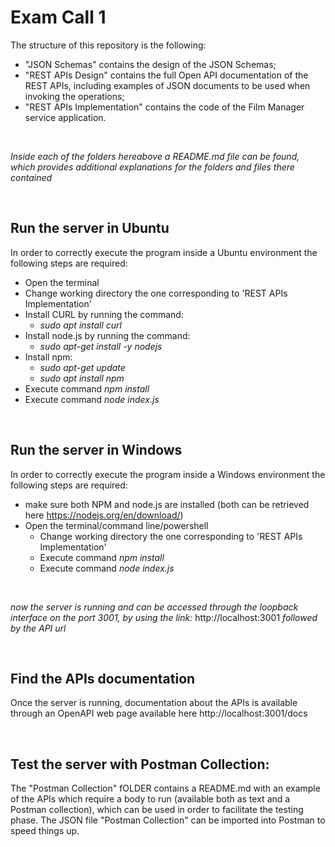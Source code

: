 # Exam Call 1

The structure of this repository is the following:
  - "JSON Schemas" contains the design of the JSON Schemas;
  - "REST APIs Design" contains the full Open API documentation of the REST APIs, including examples of JSON documents to be used when invoking the operations;
  - "REST APIs Implementation" contains the code of the Film Manager service application.

<br />

*Inside each of the folders hereabove a README.md file can be found, which provides additional explanations for the folders and files there contained*

<br />

## Run the server in Ubuntu

In order to correctly execute the program inside a Ubuntu environment the following steps are required:

 - Open the terminal
 - Change working directory the one corresponding to 'REST APIs Implementation'
 - Install CURL by running the command:
   - *sudo apt install curl*
 - Install node.js by running the command:
   - *sudo apt-get install -y nodejs*
 - Install npm:
   - *sudo apt-get update*
   - *sudo apt install npm* 
 - Execute command *npm install*
 - Execute command *node index.js*

<br />


## Run the server in Windows

In order to correctly execute the program inside a Windows environment the following steps are required:

 - make sure both NPM and node.js are installed (both can be retrieved here https://nodejs.org/en/download/)
 - Open the terminal/command line/powershell
   - Change working directory the one corresponding to 'REST APIs Implementation'
   - Execute command *npm install*
   - Execute command *node index.js*

<br />

*now the server is running and can be accessed through the loopback interface on the port 3001, by using the link:*  http://localhost:3001  *followed by the API url*

</br>

## Find the APIs documentation

Once the server is running, documentation about the APIs is available through an OpenAPI web page available here http://localhost:3001/docs

</br>

## Test the server with Postman Collection:
The "Postman Collection" fOLDER contains a README.md with an example of the APIs which require a body to run (available both as text and a Postman collection), which can be used in order to facilitate the testing phase.
The JSON file "Postman Collection" can be imported into Postman to speed things up.

<br />